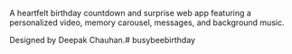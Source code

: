 A heartfelt birthday countdown and surprise web app featuring a personalized video, memory carousel, messages, and background music.

Designed by Deepak Chauhan.#   b u s y b e e b i r t h d a y  
 